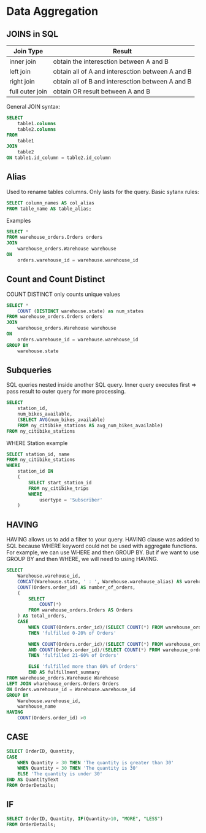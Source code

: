 # Data Aggregation

## JOINS in SQL

| Join Type       | Result                                           |
| --------------- | ------------------------------------------------ |
| inner join      | obtain the interesction between A and B          |
| left join       | obtain all of A and interesction between A and B |
| right join      | obtain all of B and interesction between A and B |
| full outer join | obtain OR result between A and B                 |

General JOIN syntax:

```sql
SELECT
    table1.columns
    table2.columns
FROM
    table1
JOIN
    table2
ON table1.id_column = table2.id_column
```

## Alias

Used to rename tables columns.
Only lasts for the query.
Basic sytanx rules:

```sql
SELECT column_names AS col_alias
FROM table_name AS table_alias;
```

Examples

```sql
SELECT *
FROM warehouse_orders.Orders orders
JOIN
    warehouse_orders.Warehouse warehouse
ON
    orders.warehouse_id = warehouse.warehouse_id
```

## Count and Count Distinct

COUNT DISTINCT only counts unique values

```sql
SELECT *
    COUNT (DISTINCT warehouse.state) as num_states
FROM warehouse_orders.Orders orders
JOIN
    warehouse_orders.Warehouse warehouse
ON
    orders.warehouse_id = warehouse.warehouse_id
GROUP BY
    warehouse.state
```

## Subqueries

SQL queries nested inside another SQL query.
Inner query executes first => pass result to outer query for more processing.

```sql
SELECT
    station_id,
    num_bikes_available,
    (SELECT AVG(num_bikes_available)
    FROM ny_citibike_stations AS avg_num_bikes_available)
FROM ny_citibike_stations
```

WHERE Station example

```sql
SELECT station_id, name
FROM ny_citibike_stations
WHERE
    station_id IN
    (
        SELECT start_station_id
        FROM ny_citibike_trips
        WHERE
            usertype = 'Subscriber'
    )
```

## HAVING

HAVING allows us to add a filter to your query.
HAVING clause was added to SQL because WHERE keyword could not be used with aggregate functions.
For example, we can use WHERE and then GROUP BY.
But if we want to use GROUP BY and then WHERE, we will need to using HAVING.

```sql
SELECT
    Warehouse.warehouse_id,
    CONCAT(Warehouse.state, ' : ', Warehouse.warehouse_alias) AS warehouse_name,
    COUNT(Orders.order_id) AS number_of_orders,
    (
        SELECT
            COUNT(*)
        FROM warehouse_orders.Orders AS Orders
    ) AS total_orders,
    CASE
        WHEN COUNT(Orders.order_id)/(SELECT COUNT(*) FROM warehouse_orders.Orders Orders) <= 0.2
        THEN 'fulfilled 0-20% of Orders'

        WHEN COUNT(Orders.order_id)/(SELECT COUNT(*) FROM warehouse_orders.Orders Orders) > 0.2
        AND COUNT(Orders.order_id)/(SELECT COUNT(*) FROM warehouse_orders.Orders Orders) <= 0.6
        THEN 'fulfilled 21-60% of Orders'

        ELSE 'fulfilled more than 60% of Orders'
        END AS fulfillment_summary
FROM warehouse_orders.Warehouse Warehouse
LEFT JOIN wharehouse_orders.Orders Orders
ON Orders.warehouse_id = Warehouse.warehouse_id
GROUP BY
    Warehouse.warehouse_id,
    warehouse_name
HAVING
    COUNT(Orders.order_id) >0
```

## CASE

```sql
SELECT OrderID, Quantity,
CASE
    WHEN Quantity > 30 THEN 'The quantity is greater than 30'
    WHEN Quantity = 30 THEN 'The quantity is 30'
    ELSE 'The quantity is under 30'
END AS QuantityText
FROM OrderDetails;
```

## IF

```sql
SELECT OrderID, Quantity, IF(Quantity>10, "MORE", "LESS")
FROM OrderDetails;
```
